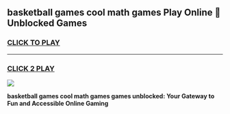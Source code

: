 
## basketball games cool math games Play Online 👋 Unblocked Games
<h3>
<a href="https://news.freeplayer.one?title=basketball_games_cool_math_games&ref=17CMG">CLICK TO PLAY</a></h3>
<hr>

<h3>
<a href="https://news.freeplayer.one?title=basketball_games_cool_math_games&ref=17CMG">CLICK 2 PLAY</a>
  
</h3>

<a href="https://news.freeplayer.one?title=basketball_games_cool_math_games&ref=17CMG/"><img src="https://clearcache.store/games.png"></a>


**basketball games cool math games games unblocked: Your Gateway to Fun and Accessible Online Gaming**
